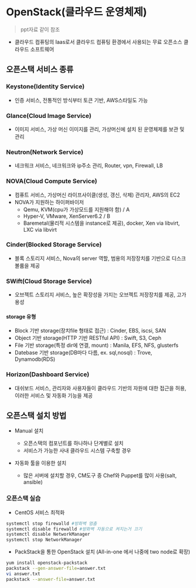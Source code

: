 # OpenStack(클라우드 운영체제)

> ppt자료 같이 참조

* 클라우드 컴퓨팅의 Iaas로서 클라우드 컴퓨팅 환경에서 사용되는 무료 오픈소스 클라우드 소프트웨어

## 오픈스택 서비스 종류

### Keystone(Identity Service)

* 인증 서비스, 전통적인 방식부터 토큰 기반, AWS스타일도 가능

### Glance(Cloud Image Service)

* 이미지 서비스, 가상 머신 이미지를 관리, 가상머신에 설치 된 운영체제를 보관 및 관리

### Neutron(Network Service)

* 네크워크 서비스, 네크워크와 ip주소 관리, Router, vpn, Firewall, LB

### NOVA(Cloud Compute Service)

* 컴퓨트 서비스, 가상머신 라이프사이클(생성,  갱신, 삭제) 관리자, AWS의 EC2
* NOVA가 지원하는 하이퍼바이저
  * Qemu, KVM(cpu가 가상모드를 지원해야 함) / A
  * Hyper-V, VMware, XenServer6.2 / B
  * Baremetal(물리적 시스템을 instance로 제공), docker, Xen via libvirt, LXC via libvirt 

### Cinder(Blocked Storage Service)

* 블록 스토리지 서비스, Nova의 server 역할, 범용의 저장장치를 기반으로 디스크 볼륨을 제공

### SWift(Cloud Storage Service)

* 오브젝트 스토리지 서비스, 높은 확장성을 가지는 오브젝트 저장장치를 제공, 고가용성

#### storage 유형

* Block 기반 storage(장치file 형태로 접근) : Cinder, EBS, iscsi, SAN
* Object 기반 storage(HTTP 기반 RESTful API) : Swift, S3, Ceph
* File 기반 storage(특정 dir에 연결, mount) : Manila, EFS, NFS, glusterfs
* Datebase 기반 storage(DB마다 다름, ex. sql,nosql) : Trove, Dynamodb(RDS)

### Horizon(Dashboard Service)

* 대쉬보드 서비스, 관리자와 사용자들이 클라우드 기반의 자원에 대한 접근을 허용, 이러한 서비스 및 자동화 기능을 제공

## 오픈스택 설치 방법

* Manual 설치
  * 오픈스택의 컴포넌트를 하나하나 단계별로 설치
  * 서비스가 가능한 사내 클라우드 시스템 구축할 경우

* 자동화 툴을 이용한 설치
  * 많은 서버에 설치할 경우, CM도구 중 Chef와 Puppet를 많이 사용(salt, ansible)

### 오픈스택 실습

* CentOS 서비스 최적화

```bash
systemctl stop firewalld #방화벽 멈춤
systemctl disable firewalld #방화벽 자동으로 켜지는거 끄기
systemctl disable NetworkManager 
systemctl stop NetworkManager
```

* PackStack을 통한 OpenStack 설치 (All-in-one 에서 나중에 two node로 확장)

```bash
yum install openstack-packstack
packstack --gen-answer-file=answer.txt
vi answer.txt
packstack --answer-file=answer.txt
```

